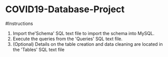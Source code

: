 # COVID19-Database-Project  
#Instructions
1. Import the'Schema' SQL text file to import the schema into MySQL.  
2. Execute the queries from the 'Queries' SQL text file.  
3. (Optional) Details on the table creation and data cleaning are located in the 'Tables' SQL text file  

